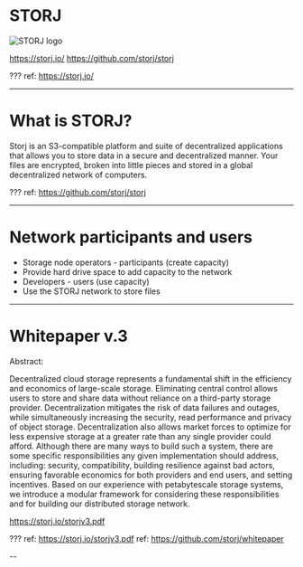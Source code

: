 # STORJ

![STORJ logo](../media/logo-storj.png)

https://storj.io/
https://github.com/storj/storj

???
ref: https://storj.io/

---
# What is STORJ?

Storj is an S3-compatible platform and suite of decentralized applications that allows you to store data in a secure and decentralized manner. Your files are encrypted, broken into little pieces and stored in a global decentralized network of computers.

???
ref: https://github.com/storj/storj

---
# Network participants and users

* Storage node operators - participants (create capacity)
 * Provide hard drive space to add capacity to the network 
* Developers - users (use capacity)
 * Use the STORJ network to store files

---
# Whitepaper v.3

Abstract:

Decentralized cloud storage represents a fundamental shift in the efficiency and economics of large-scale storage. Eliminating central control allows users to store and share data without reliance on a third-party storage provider. Decentralization mitigates the risk of data failures and outages, while simultaneously increasing the security, read performance and privacy of object storage.  Decentralization also allows market forces to optimize for less expensive storage at a greater rate than any single provider could afford. Although there are many ways to build such a system, there are some specific responsibilities any given implementation should address, including: security, compatibility, building resilience against bad actors, ensuring favorable economics for both providers and end users, and setting incentives. Based on our experience with petabytescale storage systems, we introduce a modular framework for considering these responsibilities and for building our distributed storage network.  

https://storj.io/storjv3.pdf

???
ref: https://storj.io/storjv3.pdf
ref: https://github.com/storj/whitepaper

--
